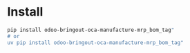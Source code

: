 # Install

```bash
pip install odoo-bringout-oca-manufacture-mrp_bom_tag"
# or
uv pip install odoo-bringout-oca-manufacture-mrp_bom_tag"
```
